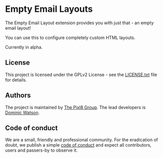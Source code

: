 # Empty Email Layouts

The Empty Email Layout extension provides you with just that - an empty email layout!

You can use this to configure completely custom HTML layouts.

Currently in alpha.


## License

This project is licensed under the GPLv2 License - see the [LICENSE.txt](https://github.com/pixl8/preside-ext-empty-email-layouts/blob/stable/LICENSE.txt) file for details.

## Authors

The project is maintained by [The Pixl8 Group](https://www.pixl8.co.uk). The lead developers is [Dominic Watson](https://github.com/DominicWatson).

## Code of conduct

We are a small, friendly and professional community. For the eradication of doubt, we publish a simple [code of conduct](https://github.com/pixl8/preside-ext-empty-email-layouts/blob/stable/CODE_OF_CONDUCT.md) and expect all contributors, users and passers-by to observe it.